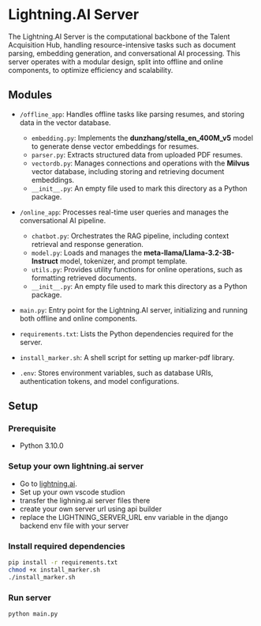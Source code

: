 # Lightning.AI Server

The Lightning.AI Server is the computational backbone of the Talent Acquisition Hub, handling resource-intensive tasks such as document parsing, embedding generation, and conversational AI processing. This server operates with a modular design, split into offline and online components, to optimize efficiency and scalability.

## Modules

- `/offline_app`: Handles offline tasks like parsing resumes, and storing data in the vector database.
  - `embedding.py`: Implements the **dunzhang/stella_en_400M_v5** model to generate dense vector embeddings for resumes.
  - `parser.py`: Extracts structured data from uploaded PDF resumes.
  - `vectordb.py`: Manages connections and operations with the **Milvus** vector database, including storing and retrieving document embeddings.
  - `__init__.py`: An empty file used to mark this directory as a Python package.

- `/online_app`: Processes real-time user queries and manages the conversational AI pipeline.
  - `chatbot.py`: Orchestrates the RAG pipeline, including context retrieval and response generation.
  - `model.py`: Loads and manages the **meta-llama/Llama-3.2-3B-Instruct** model, tokenizer, and prompt template.
  - `utils.py`: Provides utility functions for online operations, such as formatting retrieved documents.
  - `__init__.py`: An empty file used to mark this directory as a Python package.

- `main.py`: Entry point for the Lightning.AI server, initializing and running both offline and online components.

- `requirements.txt`: Lists the Python dependencies required for the server.

- `install_marker.sh`: A shell script for setting up marker-pdf library.

- `.env`: Stores environment variables, such as database URIs, authentication tokens, and model configurations.

## Setup

### Prerequisite

- Python 3.10.0

### Setup your own lightning.ai server

- Go to [lightning.ai](https://lightning.ai/).
- Set up your own vscode studion
- transfer the lighning.ai server files there
- create your own server url using api builder
- replace the LIGHTNING_SERVER_URL env variable in the django backend env file with your server

### Install required dependencies

``` bash
pip install -r requirements.txt
chmod +x install_marker.sh
./install_marker.sh
```

### Run server

``` bash
python main.py
```
